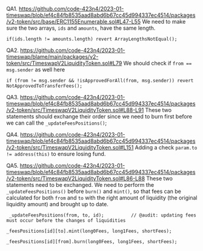 QA1. https://github.com/code-423n4/2023-01-timeswap/blob/ef4c84fb8535aad8abd6b67cc45d994337ec4514/packages/v2-token/src/base/ERC1155Enumerable.sol#L47-L55
We need to make sure the two arrays, ``ids`` and ``amounts``, have the same length.
```
if(ids.length != amounts.length) revert ArrayLengthsNotEqual();

```

QA2. https://github.com/code-423n4/2023-01-timeswap/blame/main/packages/v2-token/src/TimeswapV2LiquidityToken.sol#L79
We should check if ``from == msg.sender`` as well here
```
if (from != msg.sender && !isApprovedForAll(from, msg.sender)) revert NotApprovedToTransferFees();
```

QA3. https://github.com/code-423n4/2023-01-timeswap/blob/ef4c84fb8535aad8abd6b67cc45d994337ec4514/packages/v2-token/src/TimeswapV2LiquidityToken.sol#L88-L91
These two statements should exchange their order since we need to burn first before we can call the ``_updateFeesPositions()``;

QA4. https://github.com/code-423n4/2023-01-timeswap/blob/ef4c84fb8535aad8abd6b67cc45d994337ec4514/packages/v2-token/src/TimeswapV2LiquidityToken.sol#L151
Adding a check ``param.to != address(this)`` to ensure losing fund.

QA5. https://github.com/code-423n4/2023-01-timeswap/blob/ef4c84fb8535aad8abd6b67cc45d994337ec4514/packages/v2-token/src/TimeswapV2LiquidityToken.sol#L86-L88
These two statements need to be exchanged. We need to perform the ``_updateFeesPositions()`` before ``burn()`` and ``mint()``, so that fees can be calculated for both ``from`` and ``to`` with the right amount of liquidity (the original liquidity amount) and brought up to date.
```
 _updateFeesPositions(from, to, id);          // @audit: updating fees must occur before the changes of liquidities

_feesPositions[id][to].mint(long0Fees, long1Fees, shortFees);

_feesPositions[id][from].burn(long0Fees, long1Fees, shortFees);

```